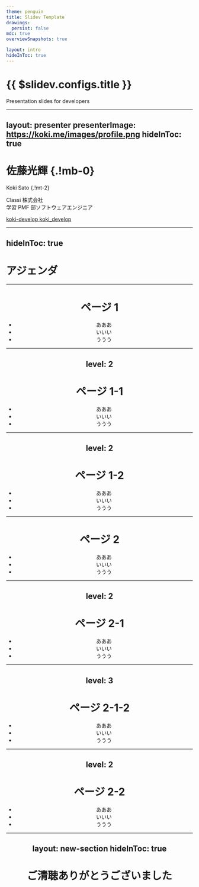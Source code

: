 ```yaml
---
theme: penguin
title: Slidev Template
drawings:
  persist: false
mdc: true
overviewSnapshots: true

layout: intro
hideInToc: true
---
```


# {{ $slidev.configs.title }}

Presentation slides for developers

---
layout: presenter
presenterImage: https://koki.me/images/profile.png
hideInToc: true
---

# 佐藤光輝 {.!mb-0}

Koki Sato {.!mt-2}

Classi 株式会社  
学習 PMF 部ソフトウェアエンジニア

<div class="flex flex-col gap-2 mt-4">
<span>
<a href="https://github.com/koki-develop" target="_blank" rel="noopener">
  <carbon:logo-github /> koki-develop
</a>
</span>
<span>
<a href="https://x.com/koki_develop" target="_blank" rel="noopener">
  <carbon:logo-x /> koki_develop
</a>
</span>
</div>

---
hideInToc: true
---

# アジェンダ

<Toc />

---

<Header :page="$page" />

# ページ 1

- あああ
- いいい
- ううう

---
level: 2
---

<Header :page="$page" />

# ページ 1-1

- あああ
- いいい
- ううう

---
level: 2
---

<Header :page="$page" />

# ページ 1-2

- あああ
- いいい
- ううう

---

<Header :page="$page" />

# ページ 2

- あああ
- いいい
- ううう

---
level: 2
---

<Header :page="$page" />

# ページ 2-1

- あああ
- いいい
- ううう

---
level: 3
---

<Header :page="$page" />

# ページ 2-1-2

- あああ
- いいい
- ううう

---
level: 2
---

<Header :page="$page" />

# ページ 2-2

- あああ
- いいい
- ううう

---
layout: new-section
hideInToc: true
---

# ご清聴ありがとうございました
